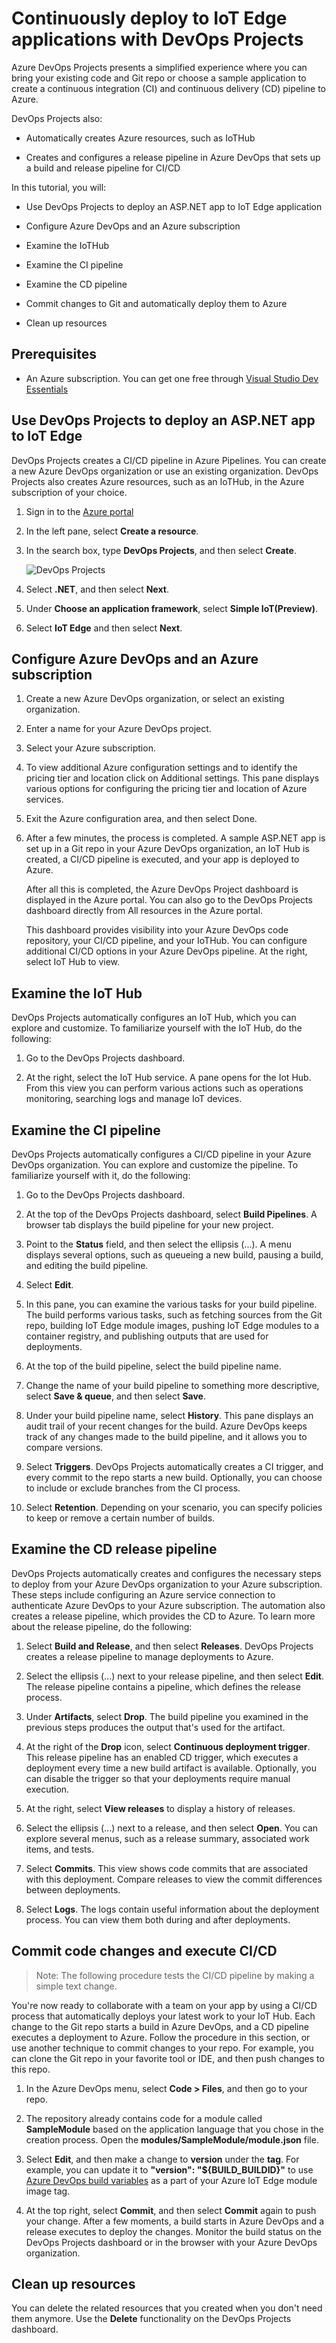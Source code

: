 # Continuously deploy to IoT Edge applications with DevOps Projects

Azure DevOps Projects presents a simplified experience where you can bring your existing code and Git repo or choose a sample application to create a continuous integration (CI) and continuous delivery (CD) pipeline to Azure.

DevOps Projects also:

- Automatically creates Azure resources, such as IoTHub

- Creates and configures a release pipeline in Azure DevOps that sets up a build and release pipeline for CI/CD

In this tutorial, you will:

- Use DevOps Projects to deploy an ASP.NET app to IoT Edge application

- Configure Azure DevOps and an Azure subscription

- Examine the IoTHub

- Examine the CI pipeline

- Examine the CD pipeline

- Commit changes to Git and automatically deploy them to Azure

- Clean up resources

## Prerequisites

- An Azure subscription. You can get one free through [Visual Studio Dev Essentials](https://visualstudio.microsoft.com/dev-essentials/)

## Use DevOps Projects to deploy an ASP.NET app to IoT Edge

DevOps Projects creates a CI/CD pipeline in Azure Pipelines. You can create a new Azure DevOps organization or use an existing organization. DevOps Projects also creates Azure resources, such as an IoTHub, in the Azure subscription of your choice.

1. Sign in to the [Azure portal](https://portal.azure.com)

1. In the left pane, select **Create a resource**.

1. In the search box, type **DevOps Projects**, and then select **Create**.

    ![DevOps Projects]()

1. Select **.NET**, and then select **Next**.

1. Under **Choose an application framework**, select **Simple IoT(Preview)**.

1. Select **IoT Edge** and then select **Next**.

## Configure Azure DevOps and an Azure subscription

1. Create a new Azure DevOps organization, or select an existing organization.

1. Enter a name for your Azure DevOps project.

1. Select your Azure subscription.

1. To view additional Azure configuration settings and to identify the pricing tier and location click on Additional settings. This pane displays various options for configuring the pricing tier and location of Azure services.

1. Exit the Azure configuration area, and then select Done.

1. After a few minutes, the process is completed. A sample ASP.NET app is set up in a Git repo in your Azure DevOps organization, an IoT Hub is created, a CI/CD pipeline is executed, and your app is deployed to Azure.

   After all this is completed, the Azure DevOps Project dashboard is displayed in the Azure portal. You can also go to the DevOps Projects dashboard directly from All resources in the Azure portal.

   This dashboard provides visibility into your Azure DevOps code repository, your CI/CD pipeline, and your IoTHub. You can configure additional CI/CD options in your Azure DevOps pipeline. At the right, select IoT Hub to view.

## Examine the IoT Hub

DevOps Projects automatically configures an IoT Hub, which you can explore and customize. To familiarize yourself with the IoT Hub, do the following:

1. Go to the DevOps Projects dashboard.

1. At the right, select the IoT Hub service. A pane opens for the Iot Hub. From this view you can perform various actions such as operations monitoring, searching logs and manage IoT devices.

## Examine the CI pipeline

DevOps Projects automatically configures a CI/CD pipeline in your Azure DevOps organization. You can explore and customize the pipeline. To familiarize yourself with it, do the following:

1. Go to the DevOps Projects dashboard.

1. At the top of the DevOps Projects dashboard, select **Build Pipelines**. A browser tab displays the build pipeline for your new project.

1. Point to the **Status** field, and then select the ellipsis (...). A menu displays several options, such as queueing a new build, pausing a build, and editing the build pipeline.

1. Select **Edit**.

1. In this pane, you can examine the various tasks for your build pipeline. The build performs various tasks, such as fetching sources from the Git repo, building IoT Edge module images, pushing IoT Edge modules to a container registry, and publishing outputs that are used for deployments.

1. At the top of the build pipeline, select the build pipeline name.

1. Change the name of your build pipeline to something more descriptive, select **Save & queue**, and then select **Save**.

1. Under your build pipeline name, select **History**. This pane displays an audit trail of your recent changes for the build. Azure DevOps keeps track of any changes made to the build pipeline, and it allows you to compare versions.

1. Select **Triggers**. DevOps Projects automatically creates a CI trigger, and every commit to the repo starts a new build. Optionally, you can choose to include or exclude branches from the CI process.

1. Select **Retention**. Depending on your scenario, you can specify policies to keep or remove a certain number of builds.


## Examine the CD release pipeline

DevOps Projects automatically creates and configures the necessary steps to deploy from your Azure DevOps organization to your Azure subscription. These steps include configuring an Azure service connection to authenticate Azure DevOps to your Azure subscription. The automation also creates a release pipeline, which provides the CD to Azure. To learn more about the release pipeline, do the following:

1. Select **Build and Release**, and then select **Releases**. DevOps Projects creates a release pipeline to manage deployments to Azure.

1. Select the ellipsis (...) next to your release pipeline, and then select **Edit**. The release pipeline contains a pipeline, which defines the release process.

1. Under **Artifacts**, select **Drop**. The build pipeline you examined in the previous steps produces the output that's used for the artifact.

1. At the right of the **Drop** icon, select **Continuous deployment trigger**. This release pipeline has an enabled CD trigger, which executes a deployment every time a new build artifact is available. Optionally, you can disable the trigger so that your deployments require manual execution.

1. At the right, select **View releases** to display a history of releases.

1. Select the ellipsis (...) next to a release, and then select **Open**. You can explore several menus, such as a release summary, associated work items, and tests.

1. Select **Commits**. This view shows code commits that are associated with this deployment. Compare releases to view the commit differences between deployments.

1. Select **Logs**. The logs contain useful information about the deployment process. You can view them both during and after deployments.

## Commit code changes and execute CI/CD

> Note: The following procedure tests the CI/CD pipeline by making a simple text change.

You're now ready to collaborate with a team on your app by using a CI/CD process that automatically deploys your latest work to your IoT Hub. Each change to the Git repo starts a build in Azure DevOps, and a CD pipeline executes a deployment to Azure. Follow the procedure in this section, or use another technique to commit changes to your repo. For example, you can clone the Git repo in your favorite tool or IDE, and then push changes to this repo.

1. In the Azure DevOps menu, select **Code > Files**, and then go to your repo.

1. The repository already contains code for a module called **SampleModule** based on the application language that you chose in the creation process. Open the **modules/SampleModule/module.json** file.

1. Select **Edit**, and then make a change to **version** under the **tag**. For example, you can update it to **"version": "${BUILD_BUILDID}"** to use [Azure DevOps build variables](https://docs.microsoft.com/azure/devops/pipelines/build/variables?view=vsts#build-variables) as a part of your Azure IoT Edge module image tag.

1. At the top right, select **Commit**, and then select **Commit** again to push your change. After a few moments, a build starts in Azure DevOps and a release executes to deploy the changes. Monitor the build status on the DevOps Projects dashboard or in the browser with your Azure DevOps organization.

## Clean up resources

You can delete the related resources that you created when you don't need them anymore. Use the **Delete** functionality on the DevOps Projects dashboard.


